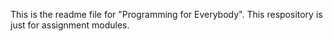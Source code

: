 This is the readme file for "Programming for Everybody". This respository is just for assignment modules.